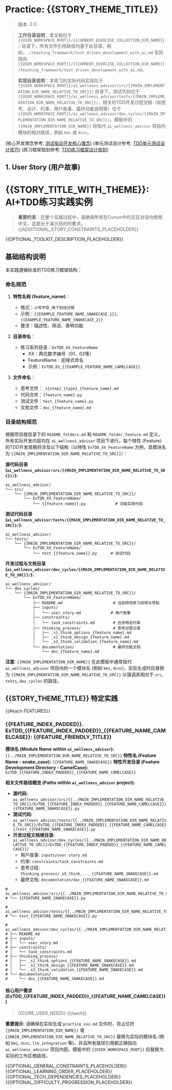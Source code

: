 # Practice: {{STORY_THEME_TITLE}}
> 版本: 2.0

> **工作目录说明**：本文档位于 `{{USER_WORKSPACE_ROOT}}/{{CURRENT_EXERCISE_COLLECTION_DIR_NAME}}/` 目录下，所有文件引用路径均基于此目录。例如，`./teaching_framework/test_driven_development_with_ai.md` 实际指向 `{{USER_WORKSPACE_ROOT}}/{{CURRENT_EXERCISE_COLLECTION_DIR_NAME}}/teaching_framework/test_driven_development_with_ai.md`。
>
> **实现目录说明**：本练习的实际代码实现位于 `{{USER_WORKSPACE_ROOT}}/ai_wellness_advisor/src/{{MAIN_IMPLEMENTATION_DIR_NAME_RELATIVE_TO_SRC}}/` 目录下，测试代码位于 `{{USER_WORKSPACE_ROOT}}/ai_wellness_advisor/tests/{{MAIN_IMPLEMENTATION_DIR_NAME_RELATIVE_TO_SRC}}/`，相关的TDD开发过程文档（如思考、设计、约束、用户故事、最终功能说明等）位于 `{{USER_WORKSPACE_ROOT}}/ai_wellness_advisor/dev_cycles/{{MAIN_IMPLEMENTATION_DIR_NAME_RELATIVE_TO_SRC}}/`。模板中的 `{{MAIN_IMPLEMENTATION_DIR_NAME}}` 将指代 `ai_wellness_advisor` 项目内模块的相对路径，例如 `bmi` 或 `dcnc`。

(核心开发理念参考: [测试驱动开发核心理念](./teaching_framework/test_driven_development_with_ai.md))
(单元测试设计参考: [TDD单元测试设计技巧](./teaching_framework/tdd_unit_test_design_techniques.md))
(练习框架规划参考: [TDD练习框架设计规划](./teaching_framework/planning_tdd_exercise.md))

## 1. User Story (用户故事)

# {{STORY_TITLE_WITH_THEME}}: AI+TDD练习实践实例

> **重要约束**：在整个实践过程中，请确保所有在Cursor中的交互对话均使用中文，这是出于演示目的的要求。
> {{ADDITIONAL_STORY_CONSTRAINTS_PLACEHOLDER}}

{{OPTIONAL_TOOLKIT_DESCRIPTION_PLACEHOLDER}}

## 基础结构说明

本实践遵循标准的TDD练习框架结构：

### 命名规范

1.  **特性名称 (feature_name)**：
    *   格式：`小写字母_用下划线分隔`
    *   示例：`{{EXAMPLE_FEATURE_NAME_SNAKECASE_1}}`, `{{EXAMPLE_FEATURE_NAME_SNAKECASE_2}}`
    *   要求：描述性、简洁、表明功能

2.  **目录命名**：
    *   练习系列目录：`ExTDD_XX_FeatureName`
        *   XX：两位数字编号（01、02等）
        *   FeatureName：驼峰式命名
        *   示例：`ExTDD_01_{{EXAMPLE_FEATURE_NAME_CAMELCASE}}`

3.  **文件命名**：
    *   思考文件：`_s{step}_{type}_{feature_name}.md`
    *   代码文件：`{feature_name}.py`
    *   测试文件：`test_{feature_name}.py`
    *   文档文件：`doc_{feature_name}.md`

### 目录结构规范

根据项目根目录下的 `README_folders.md` 和 `README_folder_feature.md` 定义，所有实际开发内容均在 `ai_wellness_advisor` 项目下进行。每个特性 (Feature) 的TDD开发周期将涉及以下结构（以特性 `ExTDD_XX_FeatureName` 为例，其模块名为 `{{MAIN_IMPLEMENTATION_DIR_NAME_RELATIVE_TO_SRC}}`）：

**源代码目录 (`ai_wellness_advisor/src/{{MAIN_IMPLEMENTATION_DIR_NAME_RELATIVE_TO_SRC}}/`):**
```
ai_wellness_advisor/
└── src/
    └── {{MAIN_IMPLEMENTATION_DIR_NAME_RELATIVE_TO_SRC}}/
        └── ExTDD_XX_FeatureName/
            └── {{feature_name}}.py             # 功能实现代码
```

**测试代码目录 (`ai_wellness_advisor/tests/{{MAIN_IMPLEMENTATION_DIR_NAME_RELATIVE_TO_SRC}}/`):**
```
ai_wellness_advisor/
└── tests/
    └── {{MAIN_IMPLEMENTATION_DIR_NAME_RELATIVE_TO_SRC}}/
        └── ExTDD_XX_FeatureName/
            └── test_{{feature_name}}.py      # 测试代码
```

**开发过程与文档目录 (`ai_wellness_advisor/dev_cycles/{{MAIN_IMPLEMENTATION_DIR_NAME_RELATIVE_TO_SRC}}/`):**
```
ai_wellness_advisor/
└── dev_cycles/
    └── {{MAIN_IMPLEMENTATION_DIR_NAME_RELATIVE_TO_SRC}}/
        └── ExTDD_XX_FeatureName/
            ├── README.md                      # 当前特性练习说明与导航
            ├── inputs/
            │   └── user_story.md             # 用户故事
            ├── constraints/
            │   └── task_constraints.md        # 任务特定约束
            ├── thinking_process/              # 思考过程记录
            │   ├── _s1_think_options_{feature_name}.md
            │   ├── _s2_think_design_{feature_name}.md
            │   └── _s3_think_validation_{feature_name}.md
            └── documentation/                 # 最终功能文档
                └── doc_{feature_name}.md
```

**注意**: `{{MAIN_IMPLEMENTATION_DIR_NAME}}` 在此模板中通常指代 `ai_wellness_advisor` 项目内的一个模块名 (例如 `bmi`, `dcnc`)，实际生成时应替换为 `{{MAIN_IMPLEMENTATION_DIR_NAME_RELATIVE_TO_SRC}}` 以强调其相对于 `src`, `tests`, `dev_cycles` 的路径。

## {{STORY_THEME_TITLE}} 特定实践

{{#each FEATURES}}
### {{FEATURE_INDEX_PADDED}}. ExTDD_{{FEATURE_INDEX_PADDED}}_{{FEATURE_NAME_CAMELCASE}}: {{FEATURE_FRIENDLY_TITLE}}

**模块名 (Module Name within `ai_wellness_advisor`):** `{{../MAIN_IMPLEMENTATION_DIR_NAME_RELATIVE_TO_SRC}}`
**特性名 (Feature Name - snake_case):** `{{FEATURE_NAME_SNAKECASE}}`
**特性开发目录 (Feature Development Directory - CamelCase):** `ExTDD_{{FEATURE_INDEX_PADDED}}_{{FEATURE_NAME_CAMELCASE}}`

**相关文件路径概览 (Paths within `ai_wellness_advisor` project):**

*   **源代码:** `ai_wellness_advisor/src/{{../MAIN_IMPLEMENTATION_DIR_NAME_RELATIVE_TO_SRC}}/ExTDD_{{FEATURE_INDEX_PADDED}}_{{FEATURE_NAME_CAMELCASE}}/{{FEATURE_NAME_SNAKECASE}}.py`
*   **测试代码:** `ai_wellness_advisor/tests/{{../MAIN_IMPLEMENTATION_DIR_NAME_RELATIVE_TO_SRC}}/ExTDD_{{FEATURE_INDEX_PADDED}}_{{FEATURE_NAME_CAMELCASE}}/test_{{FEATURE_NAME_SNAKECASE}}.py`
*   **开发过程文档根目录:** `ai_wellness_advisor/dev_cycles/{{../MAIN_IMPLEMENTATION_DIR_NAME_RELATIVE_TO_SRC}}/ExTDD_{{FEATURE_INDEX_PADDED}}_{{FEATURE_NAME_CAMELCASE}}/`
    *   用户故事: `inputs/user_story.md`
    *   约束: `constraints/task_constraints.md`
    *   思考过程: `thinking_process/_sX_think_..._{{FEATURE_NAME_SNAKECASE}}.md`
    *   最终文档: `documentation/doc_{{FEATURE_NAME_SNAKECASE}}.md`

```
# ai_wellness_advisor/src/{{../MAIN_IMPLEMENTATION_DIR_NAME_RELATIVE_TO_SRC}}/ExTDD_{{FEATURE_INDEX_PADDED}}_{{FEATURE_NAME_CAMELCASE}}/
# └── {{FEATURE_NAME_SNAKECASE}}.py

# ai_wellness_advisor/tests/{{../MAIN_IMPLEMENTATION_DIR_NAME_RELATIVE_TO_SRC}}/ExTDD_{{FEATURE_INDEX_PADDED}}_{{FEATURE_NAME_CAMELCASE}}/
# └── test_{{FEATURE_NAME_SNAKECASE}}.py

# ai_wellness_advisor/dev_cycles/{{../MAIN_IMPLEMENTATION_DIR_NAME_RELATIVE_TO_SRC}}/ExTDD_{{FEATURE_INDEX_PADDED}}_{{FEATURE_NAME_CAMELCASE}}/
# ├── README.md
# ├── inputs/
# │   └── user_story.md
# ├── constraints/
# │   └── task_constraints.md
# ├── thinking_process/
# │   ├── _s1_think_options_{{FEATURE_NAME_SNAKECASE}}.md
# │   ├── _s2_think_design_{{FEATURE_NAME_SNAKECASE}}.md
# │   └── _s3_think_validation_{{FEATURE_NAME_SNAKECASE}}.md
# └── documentation/
#     └── doc_{{FEATURE_NAME_SNAKECASE}}.md
```

#### 核心用户需求 (ExTDD_{{FEATURE_INDEX_PADDED}}_{{FEATURE_NAME_CAMELCASE}})
> {{CORE_USER_NEED}}
{{/each}}

**重要提示**: 请确保在实际生成 `practice_xxx.md` 文件时，将占位符 `{{MAIN_IMPLEMENTATION_DIR_NAME}}` 或 `{{MAIN_IMPLEMENTATION_DIR_NAME_RELATIVE_TO_SRC}}` 替换为实际的模块名 (例如 `bmi`, `dcnc`, `llm_integration` 等)，并且所有路径引用都正确指向 `ai_wellness_advisor` 项目内部。模板中的 `{{USER_WORKSPACE_ROOT}}` 应替换为实际的工作区根路径。

{{OPTIONAL_GENERAL_CONSTRAINTS_PLACEHOLDER}}
{{OPTIONAL_LEARNING_ORDER_PLACEHOLDER}}
{{OPTIONAL_TECH_DEPENDENCIES_PLACEHOLDER}}
{{OPTIONAL_DIFFICULTY_PROGRESSION_PLACEHOLDER}}